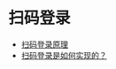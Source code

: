 # 扫码登录

- [扫码登录原理](https://zhuanlan.zhihu.com/p/22032787)
- [扫码登录是如何实现的？](https://www.jianshu.com/p/7f072ac61763)
